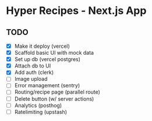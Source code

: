 # Hyper Recipes - Next.js App

## TODO

- [x] Make it deploy (vercel)
- [x] Scaffold basic UI with mock data
- [x] Set up db (vercel postgres)
- [x] Attach db to UI
- [x] Add auth (clerk)
- [ ] Image upload
- [ ] Error management (sentry)
- [ ] Routing/recipe page (parallel route)
- [ ] Delete button (w/ server actions)
- [ ] Analytics (posthog)
- [ ] Ratelimiting (upstash)

